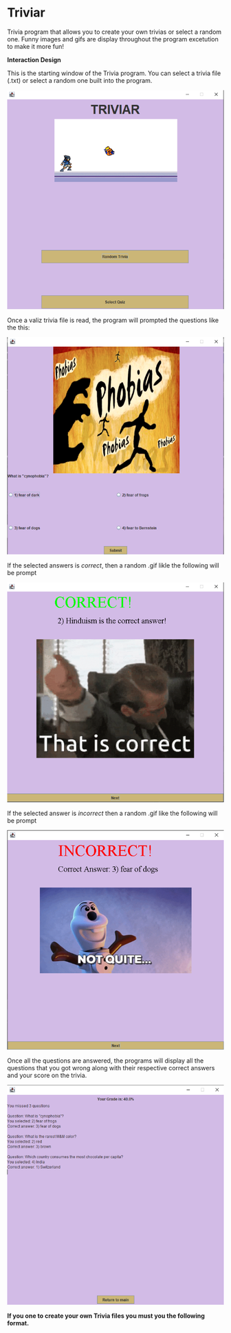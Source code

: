 # Triviar

Trivia program that allows you to create your own trivias or select a random one. Funny images and gifs are display throughout the program excetution to make it more fun!

**Interaction Design**

This is the starting window of the Trivia program. You can select a trivia file (.txt) or select a random one built into the program.

![](Triviar/resources/starting.PNG)

Once a valiz trivia file is read, the program will prompted the questions like the this:

![](Triviar/resources/questions.PNG)

If the selected answers is *correct*, then a random .gif likle the following will be prompt

![](Triviar/resources/correct.PNG)

If the selected answer is *incorrect* then a random .gif like the following will be prompt

![](Triviar/resources/incorrect.PNG)

Once all the questions are answered, the programs will display all the questions that you got wrong along with their respective correct answers and your score on the trivia.

![](Triviar/resources/result.PNG)


**If you one to create your own Trivia files you must you the following format.**
